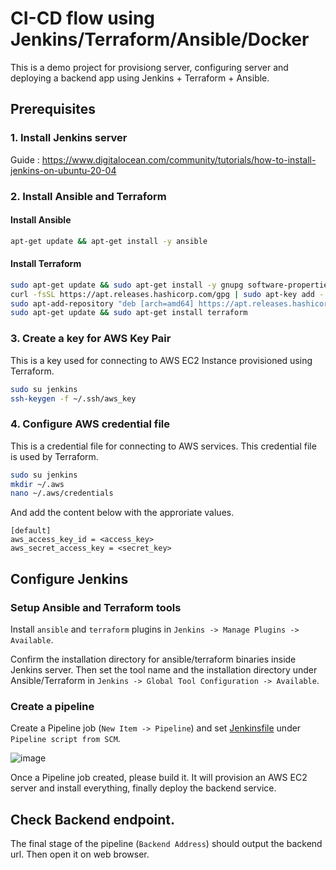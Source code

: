 # CI-CD flow using Jenkins/Terraform/Ansible/Docker

This is a demo project for provisiong server, configuring server and deploying a backend app using Jenkins + Terraform + Ansible.

## Prerequisites

### 1. Install Jenkins server

Guide : https://www.digitalocean.com/community/tutorials/how-to-install-jenkins-on-ubuntu-20-04

### 2. Install Ansible and Terraform

#### Install Ansible

```sh
apt-get update && apt-get install -y ansible
```

#### Install Terraform

```sh
sudo apt-get update && sudo apt-get install -y gnupg software-properties-common curl
curl -fsSL https://apt.releases.hashicorp.com/gpg | sudo apt-key add -
sudo apt-add-repository "deb [arch=amd64] https://apt.releases.hashicorp.com $(lsb_release -cs) main"
sudo apt-get update && sudo apt-get install terraform
```

### 3. Create a key for AWS Key Pair

This is a key used for connecting to AWS EC2 Instance provisioned using Terraform.

```sh
sudo su jenkins
ssh-keygen -f ~/.ssh/aws_key
```

### 4. Configure AWS credential file

This is a credential file for connecting to AWS services. This credential file is used by Terraform.

```sh
sudo su jenkins
mkdir ~/.aws
nano ~/.aws/credentials
```

And add the content below with the approriate values.

```
[default]
aws_access_key_id = <access_key>
aws_secret_access_key = <secret_key>
```

## Configure Jenkins

### Setup Ansible and Terraform tools

Install `ansible` and `terraform` plugins in `Jenkins -> Manage Plugins -> Available`.

Confirm the installation directory for ansible/terraform binaries inside Jenkins server. Then set the tool name and the installation directory under Ansible/Terraform  in `Jenkins -> Global Tool Configuration -> Available`.

### Create a pipeline 

Create a Pipeline job (`New Item -> Pipeline`) and set [Jenkinsfile](Jenkinsfile) under `Pipeline script from SCM`.

![image](https://user-images.githubusercontent.com/26896535/146295221-cdfe3c8b-b3dd-42c6-b8c4-21344468fc19.png)

Once a Pipeline job created, please build it. It will provision an AWS EC2 server and install everything, finally deploy the backend service.

## Check Backend endpoint.

The final stage of the pipeline (`Backend Address`) should output the backend url. Then open it on web browser.
